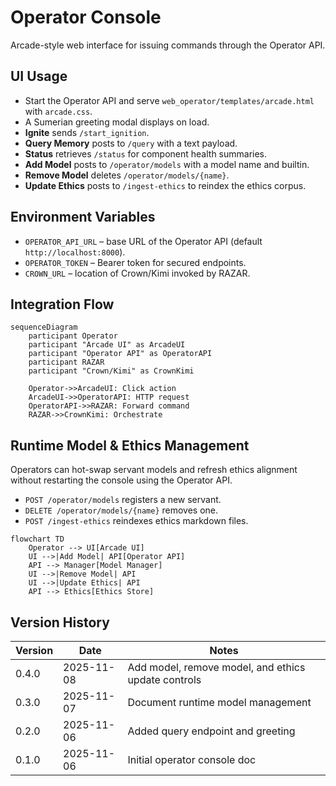 # Operator Console

Arcade-style web interface for issuing commands through the Operator API.

## UI Usage
- Start the Operator API and serve `web_operator/templates/arcade.html` with `arcade.css`.
- A Sumerian greeting modal displays on load.
- **Ignite** sends `/start_ignition`.
- **Query Memory** posts to `/query` with a text payload.
- **Status** retrieves `/status` for component health summaries.
- **Add Model** posts to `/operator/models` with a model name and builtin.
- **Remove Model** deletes `/operator/models/{name}`.
- **Update Ethics** posts to `/ingest-ethics` to reindex the ethics corpus.

## Environment Variables
- `OPERATOR_API_URL` – base URL of the Operator API (default `http://localhost:8000`).
- `OPERATOR_TOKEN` – Bearer token for secured endpoints.
- `CROWN_URL` – location of Crown/Kimi invoked by RAZAR.

## Integration Flow
```mermaid
sequenceDiagram
    participant Operator
    participant "Arcade UI" as ArcadeUI
    participant "Operator API" as OperatorAPI
    participant RAZAR
    participant "Crown/Kimi" as CrownKimi

    Operator->>ArcadeUI: Click action
    ArcadeUI->>OperatorAPI: HTTP request
    OperatorAPI->>RAZAR: Forward command
    RAZAR->>CrownKimi: Orchestrate
```

## Runtime Model & Ethics Management
Operators can hot-swap servant models and refresh ethics alignment without restarting the console using the Operator API.

- `POST /operator/models` registers a new servant.
- `DELETE /operator/models/{name}` removes one.
- `POST /ingest-ethics` reindexes ethics markdown files.

```mermaid
flowchart TD
    Operator --> UI[Arcade UI]
    UI -->|Add Model| API[Operator API]
    API --> Manager[Model Manager]
    UI -->|Remove Model| API
    UI -->|Update Ethics| API
    API --> Ethics[Ethics Store]
```

## Version History
| Version | Date       | Notes                              |
|---------|------------|------------------------------------|
| 0.4.0   | 2025-11-08 | Add model, remove model, and ethics update controls |
| 0.3.0   | 2025-11-07 | Document runtime model management  |
| 0.2.0   | 2025-11-06 | Added query endpoint and greeting  |
| 0.1.0   | 2025-11-06 | Initial operator console doc       |
